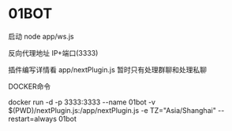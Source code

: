 # 01BOT
 
启动 node app/ws.js


反向代理地址 IP+端口(3333)


插件编写详情看 app/nextPlugin.js  暂时只有处理群聊和处理私聊

DOCKER命令

docker run -d -p 3333:3333 --name 01bot -v $(PWD)/nextPlugin.js:/app/nextPlugin.js -e TZ="Asia/Shanghai" --restart=always 01bot